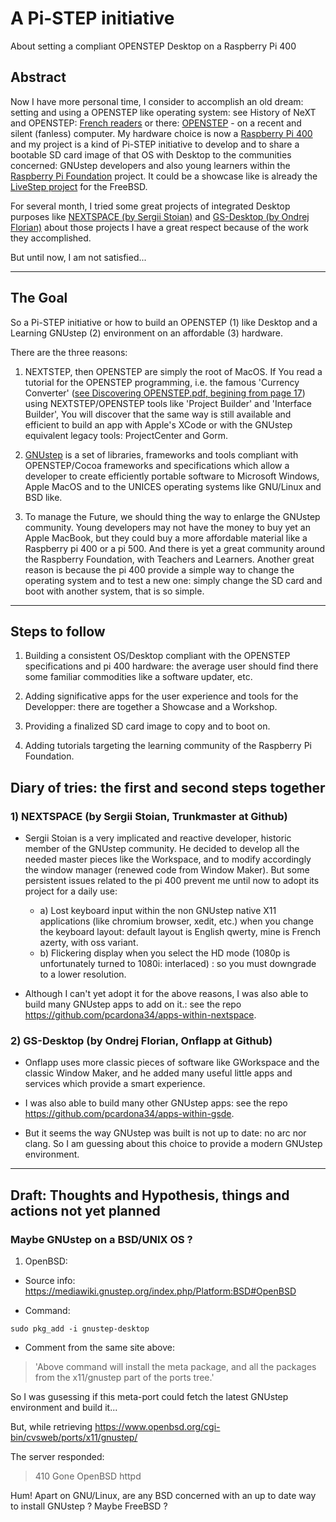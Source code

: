 # A Pi-STEP initiative
About setting a compliant OPENSTEP Desktop on a Raspberry Pi 400

## Abstract

Now I have more personal time, I consider to accomplish an old dream: setting and using a OPENSTEP like operating system: see History of NeXT and OPENSTEP: [French readers](https://www.levenez.com/NeXTSTEP/Historique.html) or there: [OPENSTEP](https://next.fandom.com/wiki/OpenStep) - on a recent and silent (fanless) computer. My hardware choice is now a [Raspberry Pi 400](https://www.raspberrypi.com/products/raspberry-pi-400/specifications/) and my project is a kind of Pi-STEP initiative to develop and to share a bootable SD card image of that OS with Desktop to the communities concerned: GNUstep developers and also young learners within the [Raspberry Pi Foundation](https://www.raspberrypi.org/) project. It could be a showcase like is already the [LiveStep project](https://github.com/probonopd/LIVEstep) for the FreeBSD.

For several month, I tried some great projects of integrated Desktop purposes like [NEXTSPACE (by Sergii Stoian)](https://github.com/trunkmaster/nextspace) and [GS-Desktop (by Ondrej Florian)](https://github.com/onflapp/gs-desktop) about those projects I have a great respect because of the work they accomplished.

But until now, I am not satisfied...

---

## The Goal

So a Pi-STEP initiative or how to build an OPENSTEP (1) like Desktop and a Learning GNUstep (2) environment on an affordable (3) hardware.

There are the three reasons:

1) NEXTSTEP, then OPENSTEP are simply the root of MacOS. If You read a tutorial for the OPENSTEP programming, i.e. the famous 'Currency Converter' ([see Discovering OPENSTEP.pdf, begining from page 17](https://github.com/userLevel/next/blob/main/Discovering%20OPENSTEP.pdf)) using NEXTSTEP/OPENSTEP tools like 'Project Builder' and 'Interface Builder', You will discover that the same way is still available and efficient to build an app with Apple's XCode or with the GNUstep equivalent legacy tools: ProjectCenter and Gorm.

2) [GNUstep](https://gnustep.github.io/) is a set of libraries, frameworks and tools compliant with OPENSTEP/Cocoa frameworks and specifications which allow a developer to create efficiently portable software to Microsoft Windows, Apple MacOS and to the UNICES operating systems like GNU/Linux and BSD like.

3) To manage the Future, we should thing the way to enlarge the GNUstep community. Young developers may not have the money to buy yet an Apple MacBook, but they could buy a more affordable material like a Raspberry pi 400 or a pi 500. And there is yet a great community around the Raspberry Foundation, with Teachers and Learners. Another great reason is because the pi 400 provide a simple way to change the operating system and to test a new one: simply change the SD card and boot with another system, that is so simple.

---

## Steps to follow

1) Building a consistent OS/Desktop compliant with the OPENSTEP specifications and pi 400 hardware: the average user should find there some familiar commodities like a software updater, etc.

2) Adding significative apps for the user experience and tools for the Developper: there are together a Showcase and a Workshop.

3) Providing a finalized SD card image to copy and to boot on.

4) Adding tutorials targeting the learning community of the Raspberry Pi Foundation.

## Diary of tries: the first and second steps together

### 1) NEXTSPACE (by Sergii Stoian, Trunkmaster at Github)

- Sergii Stoian is a very implicated and reactive developer, historic member of the GNUstep community. He decided to develop all the needed master pieces like the Workspace, and to modify accordingly the window manager (renewed code from Window Maker). But some persistent issues related to the pi 400 prevent me until now to adopt its project for a daily use:

  - a) Lost keyboard input within the non GNUstep native X11 applications (like chromium browser, xedit, etc.) when you change the keyboard layout: default layout is English qwerty, mine is French azerty, with oss variant.
  - b) Flickering display when you select the HD mode (1080p is unfortunately turned to 1080i: interlaced) : so you must downgrade to a lower resolution.

- Although I can't yet adopt it for the above reasons, I was also able to build many GNUstep apps to add on it.: see the repo <https://github.com/pcardona34/apps-within-nextspace>.

### 2) GS-Desktop (by Ondrej Florian, Onflapp at Github)
   
- Onflapp uses more classic pieces of software like GWorkspace and the classic Window Maker, and he added many useful little apps and services which provide a smart experience. 
- I was also able to build many other GNUstep apps: see the repo <https://github.com/pcardona34/apps-within-gsde>.

- But it seems the way GNUstep was built is not up to date: no arc nor clang. So I am guessing about this choice to provide a modern GNUstep environment.

---

## Draft: Thoughts and Hypothesis, things and actions not yet planned

### Maybe GNUstep on a BSD/UNIX OS ?

1) OpenBSD:

- Source info: <https://mediawiki.gnustep.org/index.php/Platform:BSD#OpenBSD>

- Command:
```
sudo pkg_add -i gnustep-desktop
````

- Comment from the same site above:
> 'Above command will install the meta package, and all the packages from the x11/gnustep part of the ports tree.'

So I was gusessing if this meta-port could fetch the latest GNUstep environment and build it...

But, while retrieving <https://www.openbsd.org/cgi-bin/cvsweb/ports/x11/gnustep/>

The server responded:

> 410 Gone
> OpenBSD httpd

Hum! Apart on GNU/Linux, are any BSD concerned with an up to date way to install GNUstep ?
Maybe FreeBSD ?



